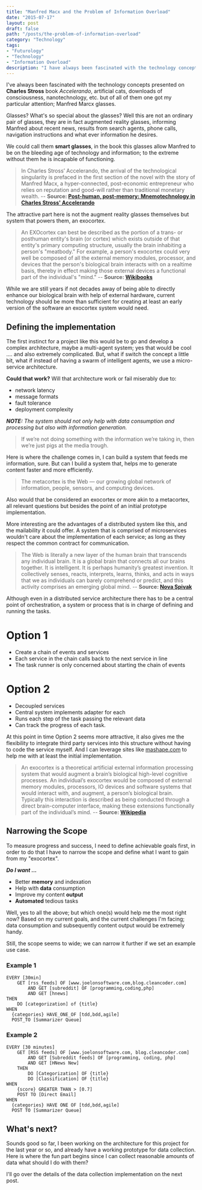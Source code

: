 ```yaml
---
title: "Manfred Macx and the Problem of Information Overload"
date: "2015-07-17"
layout: post
draft: false 
path: "/posts/the-problem-of-information-overload"
category: "Technology"
tags:
- "Futurology"
- "Technology"
- "Information Overload"
description: "I have always been fascinated with the technology concepts presented on Charles Stross book Accelerando, artificial cats, downloads of consciousness, nanotechnology, etc. but of all of them one got my particular attention; Manfred Marcx glasses."
---
```


I've always been fascinated with the technology concepts presented on **Charles Stross** book _Accelerando_, artificial cats, downloads of consciousness, nanotechnology, etc. but of all of them one got my particular attention; Manfred Marcx glasses.

Glasses? What's so special about the glasses? Well this are not an ordinary pair of glasses, they are in fact augmented reality glasses, informing Manfred about recent news, results from search agents, phone calls, navigation instructions and what ever information he desires.

We could call them **smart glasses**, in the book this glasses allow Manfred to be on the bleeding age of technology and information; to the extreme without them he is incapable of functioning.

> In Charles Stross’ Accelerando, the arrival of the technological singularity is prefaced in the first section of the novel with the story of Manfred Macx, a hyper-connected, post-economic entrepreneur who relies on reputation and good-will rather than traditional monetary wealth.
> -- **Source: [Post-human, post-memory: Mnemotechnology in Charles Stross' Accelerando](http://www.academia.edu/1247436/Post-human_post-memory_Mnemotechnology_in_Charles_Stross_Accelerando)**

The attractive part here is not the augment reality glasses themselves but system that powers them, an exocortex.

> An EXOcortex can best be described as the portion of a trans- or posthuman entity's brain (or cortex) which exists outside of that entity's primary computing structure, usually the brain inhabiting a person's "meatbody." For example, a person's exocortex could very well be composed of all the external memory modules, processor, and devices that the person's biological brain interacts with on a realtime basis, thereby in effect making those external devices a functional part of the individual's "mind." -- **Source: [Wikibooks](https://en.wikibooks.org/wiki/Accelerando_Technical_Companion)**

While we are still years if not decades away of being able to directly enhance our biological brain with help of external hardware, current technology should be more than sufficient for creating at least an early version of the software an exocortex system would need.


## Defining the implementation

The first instinct for a project like this would be to go and develop a complex architecture, maybe a multi-agent system; yes that would be cool .... and also extremely complicated. But, what if switch the concept a little bit, what if instead of having a swarm of intelligent agents, we use a micro-service architecture.

**Could that work?** Will that architecture work or fail miserably due to:

- network latency
- message formats
- fault tolerance
- deployment complexity


_**NOTE:** The system should not only help with data consumption and processing but also with information generation._

> If we’re not doing something with the information we’re taking in, then we’re just pigs at the media trough.

Here is where the challenge comes in, I can build a system that feeds me information, sure. But can I build a system that, helps me to generate content faster and more efficiently.

>The metacortex is the Web — our growing global network of information, people, sensors, and computing devices.

Also would that be considered an exocortex or more akin to a metacortex, all relevant questions but besides the point of an initial prototype implementation.

More interesting are the advantages of a distributed system like this, and the mailability it could offer. A system that is comprised of microservices wouldn't care about the implementation of each service; as long as they respect the common contract for communication.

>The Web is literally a new layer of the human brain that transcends any individual brain. It is a global brain that connects all our brains together. It is intelligent. It is perhaps humanity’s greatest invention.  It collectively senses, reacts, interprets, learns, thinks, and acts in ways that we as individuals can barely comprehend or predict, and this activity comprises an emerging global mind. -- **Source: [Nova Spivak](http://www.novaspivack.com/web-3-0/a-new-layer-of-the-brain-is-evolving-the-metacortex)**

Although even in a distributed service architecture there has to be a central point of orchestration, a system or process that is in charge of defining and running the tasks.

# Option 1

- Create a chain of events and services
- Each service in the chain calls back to the next service in line
- The task runner is only concerned about starting the chain of events

# Option 2

- Decoupled services
- Central system implements adapter for each
- Runs each step of the task passing the relevant data
- Can track the progress of each task.

At this point in time Option 2 seems more attractive, it also gives me the flexibility to integrate third party services into this structure without having to code the service myself. And I can leverage sites like [mashape.com](http://www.mashape.com) to help me with at least the initial implementation.

> An exocortex is a theoretical artificial external information processing system that would augment a brain’s biological high-level cognitive processes.
An individual’s exocortex would be composed of external memory modules, processors, IO devices and software systems that would interact with, and augment, a person’s biological brain. Typically this interaction is described as being conducted through a direct brain-computer interface, making these extensions functionally part of the individual’s mind. -- **Source: [Wikipedia](https://en.wikipedia.org/wiki/Exocortex)**

## Narrowing the Scope

To measure progress and success, I need to define achievable goals first, in order to do that I have to narrow the scope and define what I want to gain from my "exocortex".

***Do I want ...***

- Better **memory** and indexation
- Help with **data** consumption
- Improve my content **output**
- **Automated** tedious tasks

Well, yes to all the above; but which one(s) would help me the most right now? Based on my current goals, and the current challenges I'm facing; data consumption and subsequently content output would be extremely handy.

Still, the scope seems to wide; we can narrow it further if we set an example use case.

### Example 1

```
EVERY [30min]
	GET [rss_feeds] OF [www.joelonsoftware.com,blog.cleancoder.com]
		AND GET [subreddit] OF [programming,coding,php]
		AND GET [hnews]
THEN
	DO [categorization] of {title}
WHEN
  {categories} HAVE_ONE_OF [tdd,bdd,agile]
  POST_TO [Summarizer Queue]
```

### Example 2

```
EVERY [30 minutes]
	GET [RSS feeds] OF [www.joelonsoftware.com, blog.cleancoder.com]
		AND GET [Subreddit feeds] OF [programming, coding, php]
		AND GET [HNews New]
	THEN
		DO [Categorization] OF {title}
		DO [Classification] OF {title}
WHEN
	{score} GREATER THAN > [0.7]
	POST TO [Direct Email]
WHEN
  {categories} HAVE ONE OF [tdd,bdd,agile]
  POST TO [Summarizer Queue]
```


## What's next?

Sounds good so far, I been working on the architecture for this project for the last year or so, and already have a working prototype for data collection. Here is where the fun part begins since I can collect reasonable amounts of data what should I do with them?

I'll go over the details of the data collection implementation on the next post.
